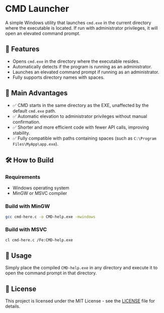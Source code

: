<!-- 🌐 Language: [English](README.md) | [中文](README-CN.md) -->

# CMD Launcher

A simple Windows utility that launches `cmd.exe` in the current directory where the executable is located. If run with administrator privileges, it will open an elevated command prompt.

## 🚀 Features
- Opens `cmd.exe` in the directory where the executable resides.
- Automatically detects if the program is running as an administrator.
- Launches an elevated command prompt if running as an administrator.
- Fully supports directory names with spaces.

## 🌟 Main Advantages
- ✅ CMD starts in the same directory as the EXE, unaffected by the default `cmd.exe` path.
- ✅ Automatic elevation to administrator privileges without manual confirmation.
- ✅ Shorter and more efficient code with fewer API calls, improving stability.
- ✅ Fully compatible with paths containing spaces (such as `C:\Program Files\MyApp\app.exe`).

## 🛠️ How to Build
### Requirements
- Windows operating system
- MinGW or MSVC compiler

### Build with MinGW
```sh
gcc cmd-here.c -o CMD-help.exe -mwindows
```

### Build with MSVC
```sh
cl cmd-here.c /Fe:CMD-help.exe
```

## 📌 Usage
Simply place the compiled `CMD-help.exe` in any directory and execute it to open the command prompt in that directory.

## 📜 License
This project is licensed under the MIT License - see the [LICENSE](LICENSE) file for details.
```
